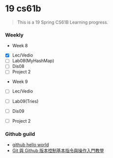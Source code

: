 # 19 cs61b

> This is a 19 Spring CS61B Learning progress. 

### Weekly

* Week 8
 - [x] Lec/Vedio
 - [ ] Lab08(MyHashMap)
 - [ ] Dis08
 - [ ] Project 2
 
 * Week 9
 - [ ] Lec/Vedio
 - [ ] Lab09(Tries)
 - [ ] Dis09
 - [ ] Project 2
 
 
 
 
 ### Github guild
 
 * [github hello world](https://guides.github.com/activities/hello-world/)
 * [Git 與 Github 版本控制基本指令與操作入門教學](https://blog.techbridge.cc/2018/01/17/learning-programming-and-coding-with-python-git-and-github-tutorial/)
